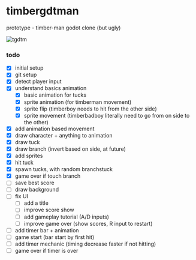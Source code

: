 # timbergdtman
prototype - timber-man godot clone (but ugly)

![tgdtm](https://github.com/giovanemachado/timbergdtman/assets/33123137/a500168e-622a-4bcb-a28b-6b2162971296)

### todo
- [x] initial setup
- [x] git setup
- [x] detect player input
- [x] understand basics animation
  - [x] basic animation for tucks
  - [x] sprite animation (for timberman movement)
  - [x] sprite flip (timberboy needs to hit from the other side)
  - [x] sprite movement (timberbadboy literally need to go from on side to the other)
- [x] add animation based movement
- [x] draw character + anything to animation
- [x] draw tuck
- [x] draw branch (invert based on side, at future)
- [x] add sprites
- [x] hit tuck
- [x] spawn tucks, with random branchstuck
- [x] game over if touch branch
- [ ] save best score
- [ ] draw background
- [ ] fix UI
	- [ ] add a title
	- [ ] improve score show
	- [ ] add gameplay tutorial (A/D inputs)
	- [ ] improve game over (show scores, R input to restart)
- [ ] add timer bar + animation
- [ ] game start (bar start by first hit)
- [ ] add timer mechanic (timing decrease faster if not hitting)
- [ ] game over if timer is over
